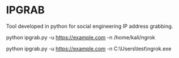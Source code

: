# IPGRAB
Tool developed in python for social engineering IP address grabbing.

python ipgrab.py -u https://example.com -n /home/kali/ngrok

python ipgrab.py -u https://example.com -n C:\Users\test\ngrok.exe
